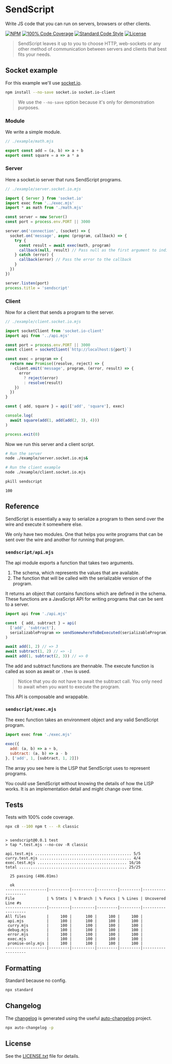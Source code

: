 # SendScript

Write JS code that you can run on servers, browsers or other clients.

[![NPM](https://img.shields.io/npm/v/sendscript?color=blue&style=flat-square)](https://www.npmjs.com/package/sendscript)
[![100% Code Coverage](https://img.shields.io/badge/coverage-100%25-brightgreen?style=flat-square)](#tests)
[![Standard Code Style](https://img.shields.io/badge/code_style-standard-brightgreen.svg?style=flat-square)](https://standardjs.com)
[![License](https://img.shields.io/npm/l/sendscript?color=brightgreen&style=flat-square)](./LICENSE.txt)

> SendScript leaves it up to you to choose HTTP, web-sockets or any other
> method of communication between servers and clients that best fits your
> needs.

## Socket example

For this example we'll use [socket.io][socket.io].

```bash
npm install --no-save socket.io socket.io-client
```

> We use the `--no-save` option because it's only for demonstration purposes.

### Module

We write a simple module.

```js
// ./example/math.mjs

export const add = (a, b) => a + b
export const square = a => a * a
```

### Server

Here a socket.io server that runs SendScript programs.

```js
// ./example/server.socket.io.mjs

import { Server } from 'socket.io'
import exec from '../exec.mjs'
import * as math from './math.mjs'

const server = new Server()
const port = process.env.PORT || 3000

server.on('connection', (socket) => {
  socket.on('message', async (program, callback) => {
    try {
      const result = await exec(math, program)
      callback(null, result) // Pass null as the first argument to indicate success
    } catch (error) {
      callback(error) // Pass the error to the callback
    }
  })
})

server.listen(port)
process.title = 'sendscript'
```

### Client

Now for a client that sends a program to the server.

```js
// ./example/client.socket.io.mjs

import socketClient from 'socket.io-client'
import api from '../api.mjs'

const port = process.env.PORT || 3000
const client = socketClient(`http://localhost:${port}`)

const exec = program => {
  return new Promise((resolve, reject) => {
    client.emit('message', program, (error, result) => {
      error
        ? reject(error)
        : resolve(result)
    })
  })
}

const { add, square } = api(['add', 'square'], exec)

console.log(
  await square(add(1, add(add(2, 3), 4)))
)

process.exit(0)
```

Now we run this server and a client script.

```bash
# Run the server
node ./example/server.socket.io.mjs&

# Run the client example
node ./example/client.socket.io.mjs

pkill sendscript
```
```
100
```

## Reference

SendScript is essentially a way to serialize a program to then send over the
wire and execute it somewhere else.

We only have two modules. One that helps you write programs that can be sent
over the wire and another for running that program.

### `sendscript/api.mjs`

The api module exports a function that takes two arguments.

1. The schema, which represents the values that are available.
2. The function that will be called with the serializable version of the
   program.

It returns an object that contains functions which are defined in the schema.
These functions are a JavaScript API for writing programs that can be sent to
a server.

```js
import api from './api.mjs'

const  { add, subtract } = api(
  ['add', 'subtract'],
  serializableProgram => sendSomewhereToBeExecuted(serializableProgram)
)

await add(1, 2) // => 3
await subtract(1, 2) // => -1
await add(1, subtract(2, 3)) // => 0
```

The add and subtract functions are thennable. The execute function is called as
soon as await or `.then` is used.

> Notice that you do not have to await the subtract call. You only need to
> await when you want to execute the program.

This API is composable and wrappable.

### `sendscript/exec.mjs`

The exec function takes an environment object and any valid SendScript program.

```js
import exec from './exec.mjs'

exec({
  add: (a, b) => a + b,
  subtract: (a, b) => a - b
}, ['add', 1, [subtract, 1, 2]])
```

The array you see here is the LISP that SendScript uses to represent programs.

You could use SendScript without knowing the details of how the LISP works. It
is an implementation detail and might change over time.

## Tests

Tests with 100% code coverage.

```bash
npx c8 --100 npm t -- -R classic
```
```

> sendscript@0.0.1 test
> tap *.test.mjs --no-cov -R classic

api.test.mjs .......................................... 5/5
curry.test.mjs ........................................ 4/4
exec.test.mjs ....................................... 16/16
total ............................................... 25/25

  25 passing (406.01ms)

  ok
------------------|---------|----------|---------|---------|-------------------
File              | % Stmts | % Branch | % Funcs | % Lines | Uncovered Line #s 
------------------|---------|----------|---------|---------|-------------------
All files         |     100 |      100 |     100 |     100 |                   
 api.mjs          |     100 |      100 |     100 |     100 |                   
 curry.mjs        |     100 |      100 |     100 |     100 |                   
 debug.mjs        |     100 |      100 |     100 |     100 |                   
 error.mjs        |     100 |      100 |     100 |     100 |                   
 exec.mjs         |     100 |      100 |     100 |     100 |                   
 promise-only.mjs |     100 |      100 |     100 |     100 |                   
------------------|---------|----------|---------|---------|-------------------
```

## Formatting

Standard because no config.

```bash
npx standard
```

## Changelog

The [changelog][changelog] is generated using the useful
[auto-changelog][auto-changelog] project.

```bash
npx auto-changelog -p
```

## License

See the [LICENSE.txt][license] file for details.

[license]:./LICENSE.txt
[socket.io]:https://socket.io/
[changelog]:./CHANGELOG.md
[auto-changelog]:https://www.npmjs.com/package/auto-changelog
